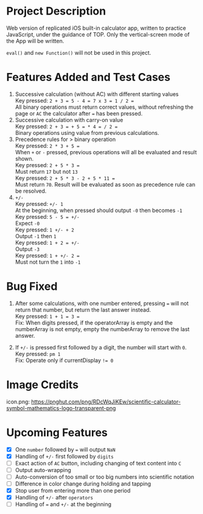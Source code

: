 # Project Description
Web version of replicated iOS built-in calculator app, written to practice 
JavaScript, under the guidance of TOP. Only the vertical-screen mode of the App
will be written.   

`eval()` and `new Function()` will not be used in this project.  

# Features Added and Test Cases
1) Successive calculation (without AC) with different starting values  
Key pressed: `2 + 3 = 5 - 4 = 7 x 3 = 1 / 2 =`  
All binary operations must return correct values, without refreshing the page
or `AC` the calculator after `=` has been pressed.  
2) Successive calculation with carry-on value  
Key pressed: `2 + 3 = + 5 = * 4 = / 2 =`  
Binary operations using value from previous calculations.  
3) Precedence rules for > binary operation  
Key pressed: `2 * 3 + 5 =`  
When `+` or `-` pressed, previous operations will all be evaluated and result shown.  
Key pressed: `2 + 5 * 3 =`  
Must return `17` but not `13`  
Key pressed: `2 + 5 * 3 - 2 + 5 * 11 =`  
Must return `70`. Result will be evaluated as soon as precedence rule can be 
resolved.  
4) `+/-`  
Key pressed: `+/- 1`  
At the beginning, when pressed should output `-0` then becomes `-1`  
Key pressed: `5 - 5 = +/-`  
Expect `-0`  
Key pressed: `1 +/- + 2`  
Output `-1` then `1`  
Key pressed: `1 + 2 = +/-`  
Output `-3`  
Key pressed: `1 + +/- 2 =`  
Must not turn the `1` into `-1`  

# Bug Fixed
1) After some calculations, with one number entered, pressing `=` will not return
that number, but return the last answer instead.  
Key pressed: `1 + 1 = 3 =`  
Fix: When digits pressed, if the operatorArray is empty and the numberArray is
not empty, empty the numberArray to remove the last answer.  

2) If `+/-` is pressed first followed by a digit, the number will start with `0`.  
Key pressed: `pm 1`  
Fix: Operate only if currentDisplay `!= 0`  

# Image Credits
icon.png: https://pnghut.com/png/RDcWqJiKEw/scientific-calculator-symbol-mathematics-logo-transparent-png

# Upcoming Features
- [x] One `number` followed by `=` will output `NaN`  
- [x] Handling of `+/-` first followed by `digits`  
- [ ] Exact action of `AC` button, including changing of text content into `C`  
- [ ] Output auto-wrapping  
- [ ] Auto-conversion of too small or too big numbers into scientific notation    
- [ ] Difference in color change during holding and tapping  
- [x] Stop user from entering more than one period  
- [x] Handling of `+/-` after `operators`  
- [ ] Handling of `=` and `+/-` at the beginning  